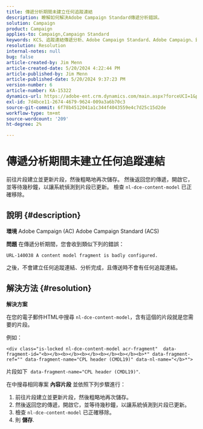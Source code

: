 ```yaml
---
title: 傳遞分析期間未建立任何追蹤連結
description: 瞭解如何解決Adobe Campaign Standard傳遞分析錯誤。
solution: Campaign
product: Campaign
applies-to: Campaign,Campaign Standard
keywords: KCS、追蹤連結傳遞分析、Adobe Campaign Standard、Adobe Campaign、錯誤、HTML、片段、ACS、AC、疑難排解
resolution: Resolution
internal-notes: null
bug: false
article-created-by: Jim Menn
article-created-date: 5/20/2024 4:22:44 PM
article-published-by: Jim Menn
article-published-date: 5/20/2024 9:37:23 PM
version-number: 6
article-number: KA-15322
dynamics-url: https://adobe-ent.crm.dynamics.com/main.aspx?forceUCI=1&pagetype=entityrecord&etn=knowledgearticle&id=3540782f-c516-ef11-9f8a-6045bd006268
exl-id: 7d4bce11-2674-4679-9624-009a3a6b70c3
source-git-commit: 6f78b4512041a1c344f4043559e4c7d25c15d2de
workflow-type: tm+mt
source-wordcount: '209'
ht-degree: 2%

---
```


# 傳遞分析期間未建立任何追蹤連結


前往片段建立並更新片段，然後粗略地再次儲存。 然後返回您的傳遞，開啟它，並等待幾秒鐘，以讓系統偵測到片段已更新。 檢查 `nl-dce-content-model` 已正確移除。

## 說明 {#description}


<b>環境</b>
Adobe Campaign (AC) Adobe Campaign Standard (ACS)

<b>問題</b>
在傳遞分析期間，您會收到類似下列的錯誤：


```
URL-140038 A content model fragment is badly configured.
```


之後，不會建立任何追蹤連結、分析完成，且傳送時不會有任何追蹤連結。


## 解決方法 {#resolution}


<b>解決方案</b>

在您的電子郵件HTML中搜尋 `nl-dce-content-model`，含有這個的片段就是您需要的片段。

例如：


```
<div class="is-locked nl-dce-content-model acr-fragment"  data-fragment-id="<b></b><b></b><b></b><b></b><b></b><b>*" data-fragment-ref="" data-fragment-name="CPL header (CMDL19)" data-nl-name="</b>*">
```


片段如下  `data-fragment-name="CPL header (CMDL19)"`.

在中搜尋相同專案 <b>內容片段</b> 並依照下列步驟進行：

1. 前往片段建立並更新片段，然後粗略地再次儲存。
2. 然後返回您的傳遞，開啟它，並等待幾秒鐘，以讓系統偵測到片段已更新。
3. 檢查 `nl-dce-content-model` 已正確移除。
4. 則 <b>儲存</b>.
